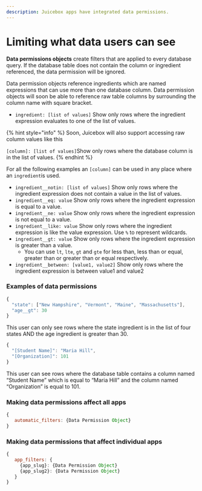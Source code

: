 ```yaml
---
description: Juicebox apps have integrated data permissions.
---
```


# Limiting what data users can see

**Data permissions objects** create filters that are applied to every database query. If the database table does not contain the column or ingredient referenced, the data permission will be ignored.

Data permission objects reference ingredients which are named expressions that can use more than one database column. Data permission objects will soon be able to reference raw table columns by surrounding the column name with square bracket.

* `ingredient: [list of values]` Show only rows where the ingredient expression evaluates to one of the list of values.

{% hint style="info" %}
Soon, Juicebox will also support accessing raw column values like this

`[column]: [list of values]`Show only rows where the database column is in the list of values.
{% endhint %}

For all the following examples an `[column]` can be used in any place where an `ingredient`is used.

* `ingredient__notin: [list of values]` Show only rows where the ingredient expression does not contain a value in the list of values.
* `ingredient__eq: value` Show only rows where the ingredient expression is equal to a value.
* `ingredient__ne: value` Show only rows where the ingredient expression is not equal to a value.
* `ingredient__like: value` Show only rows where the ingredient expression is like the value expression. Use `%` to represent wildcards.
* `ingredient__gt: value` Show only rows where the ingredient expression is greater than a value.
  * You can use `lt`, `lte`, `gt` and `gte` for less than, less than or equal, greater than or greater than or equal respectively.
* `ingredient__between: [value1, value2]` Show only rows where the ingredient expression is between value1 and value2

### Examples of data permissions

```jsx
{ 
  "state": ["New Hampshire", "Vermont", "Maine", "Massachusetts"], 
  "age__gt": 30 
}
```

This user can only see rows where the state ingredient is in the list of four states AND the age ingredient is greater than 30.

```jsx
{
  "[Student Name]": "Maria Hill",
  "[Organization]": 101
}
```

This user can see rows where the database table contains a column named “Student Name” which is equal to “Maria Hill” and the column named “Organization” is equal to 101.

### Making data permissions affect all apps

```jsx
{
   automatic_filters: {Data Permission Object}
}
```

### Making data permissions that affect individual apps

```jsx
{
   app_filters: {
     {app_slug}: {Data Permission Object}
     {app_slug2}: {Data Permission Object}
   }
}
```

